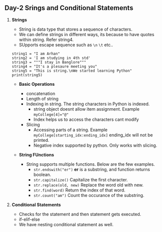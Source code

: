 ## Day-2 Srings and Conditional Statements

1. **Strings**
   - String is data type that stores a sequence of characters.
   - We can define strings in different ways, its because to have quotes within string. Refer string4.
   - SUpports escape sequence such as `\n` `\t` etc..
   ```
   string1 = "I am Arhan"
   string2 = 'I am studying in 4th std'
   string3 = """I stay in Banglore"""
   string4 = "It's a plesaure meeting you"
   string5 = "This is string.\nWe started learning Python"
   print(string5)
   ```
   - **Basic Operations**
     - concatenation
     - Length of string
     - Indexing in string. The string characters in Python is indexed.
       - string object doesnt allow item assignment. Example `myCollege[4]="@"`
       - Index helps us to access the characters cant modify
     - Slicing
       - Accessing parts of a string. Example `myCollege[starting_idx:ending_idx]` ending_idx will not be printed.
       - Negative index supported by python. Only works with slicing.
      
   - **String FUnctions**
     - String supports multiple functions. Below are the few examples.
       - `str.endswith("er")` **er** is a substring, and function returns boolean.
       - `str.capitalize()` Capitalize the first character.
       - `str.replace(old, new)` Replace the word old with new.
       - `str.find(word)` Return the index of that word.
       - `str.count("am")` Count the occurance of the substring.
      

2. **Conditional Statements**
   - Checks for the statement and then statement gets executed.
   - if-elif-else
   - We have nesting conditional statement as well.
